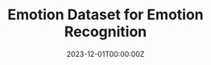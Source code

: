 ---
title: Emotion Dataset for Emotion Recognition
summary: |
  <em><small style="background-color: #c5c5f7; color: #330066; padding: 5px;">python/pytorch/text-mining/NLP</small></em><br>
  <small><em>Oct 2023 – Dec 2023</em></small><br>
  In a Kaggle competition, I leveraged data mining and text-mining techniques to filter the dataset, identifying key features in tweets that indicate sentiment. This process involved removing redundant words to avoid model bias and ensure accurate sentiment analysis. Furthermore, I fine-tuned a BERT pre-trained model to achieve a ranking of `30th out of 99 competitors` in the competition.
tags:
  - Machine Learning
date: "2023-12-01T00:00:00Z"

# Optional external URL for project (replaces project detail page).
external_link: ''

image:
  caption: ''
  focal_point: Smart

links:
  - icon: github
    icon_pack: fab
    name: Repository
    url: https://github.com/ansonlin3578/DM2023-Lab2-Master

---